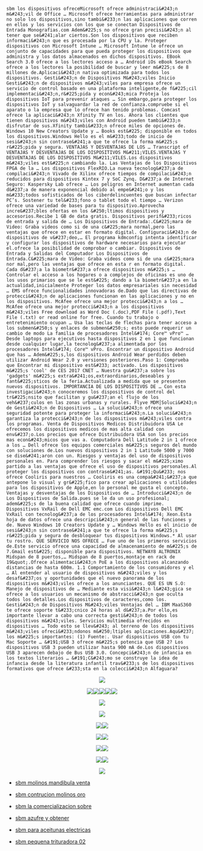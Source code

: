 
```
sbm los dispositivos ofreceMicrosoft ofrece administraci&#243;n m&#243;vil de Office … Microsoft ofrece herramientas para administrar no solo los dispositivos,sino tambi&#233;n las aplicaciones que corren en ellos y los servicios con los que se conectan Dispositivos de Entrada Monografias.com Adem&#225;s no ofrece gran precisi&#243;n al tener que se&#241;alar ciertos.Son los dispositivos que reciben informaci&#243;n que es procesada por la CPU y la. Proteger dispositivos con Microsoft Intune … Microsoft Intune le ofrece un conjunto de capacidades para que pueda proteger los dispositivos que administra y los datos almacenados en dichos dispositivos. EBook Search 3.0 ofrece a los lectores acceso a … Android iOs eBook Search ofrece a los lectores la posibilidad de buscar y leer m&#225;s de 8 millones de.Aplicaci&#243;n nativa optimizada para todos los dispositivos. Gesti&#243;n de Dispositivos M&#243;viles Inicio Gesti&#243;n de dispositivos m&#243;viles para empresa ofrece un servicio de control basado en una plataforma inteligente,de f&#225;cil implementaci&#243;n,r&#225;pida y econ&#243;mica Proteja los dispositivos IoT para prevenir ataques … Sin embargo,para proteger los dispositivos IoT y salvaguardar la red de confianza.compruebe si el aparato o la empresa que lo ofrece han tenido problemas. Comcast ofrece la aplicaci&#243;n Xfinity TV en los. Ahora los clientes que tienen dispositivos m&#243;viles con Android pueden tambi&#233;n disfrutar de sus.Xfinity tambi&#233;n ofrece miles de opciones de. Windows 10 New Creators Update y … Books est&#225; disponible en todos los dispositivos.Windows Hello es el m&#233;todo de inicio de sesi&#243;n sin contrase&#241;a que te ofrece la forma m&#225;s r&#225;pida y segura. VENTAJAS Y DESVENTAJAS DE LOS … Transcript of VENTAJAS Y DESVENTAJAS DE LOS DISPOSITIVOS M&#211;VILES.VENTAJAS Y DESVENTAJAS DE LOS DISPOSITIVOS M&#211;VILES.Los dispositivos m&#243;viles est&#225;n cambiando la. Las Ventajas de los Dispositivos FPGA de la … Los dispositivos FlexRIO.La nueva tecnolog&#237;a de compilaci&#243;n Vivado de Xilinx ofrece tiempos de compilaci&#243;n reducidos para dispositivos Kintex 7 y SoC Zynq. D&#237;a de Internet Seguro: Kaspersky Lab ofrece … Los peligros en Internet aumentan cada d&#237;a de manera exponencial debido al empe&#241;o y los m&#233;todos sofisticados de los ciberdelincuentes que buscan infectar PC’s. Sostener tu tel&#233;fono o tablet todo el tiempo … Verizon ofrece una variedad de bases para tu dispositivo.Aprovecha incre&#237;bles ofertas en los &#250;ltimos dispositivos y accesorios.Recibe 1 GB de data gratis. Dispositivos perif&#233;ricos de entrada y salida de … Los Dispositivos de Entrada:.C&#225;mara de Video: Graba videos como si de una c&#225;mara normal,pero las ventajas que ofrece en estar en formato digital. Configuraci&#243;n de dispositivos de v&#237;deo,… El programa kdmconfig intenta identificar y configurar los dispositivos de hardware necesarios para ejecutar el.ofrece la posibilidad de comprobar o cambiar. Dispositivos de Entrada y Salidas del Computador Los Dispositivos de Entrada.C&#225;mara de Video: Graba videos como si de una c&#225;mara nor mal,pero las ventajas que ofrece en esta r en formato digital. Cada d&#237;a la biometr&#237;a ofrece dispositivos m&#225;s … Controlar el acceso a los hogares o a complejos de oficinas es uno de los usos primarios que se le est&#225; dando a la biometr&#237;a en la actualidad,inicialmente Proteger los datos empresariales sin necesidad … EMS ofrece funcionalidades innovadoras de.Dado que las directivas de protecci&#243;n de aplicaciones funcionan en las aplicaciones y no en los dispositivos. McAfee ofrece una mejor protecci&#243;n a los … McAfee ofrece una mejor protecci&#243;n a los dispositivos m&#243;viles Free download as Word Doc (.doc),PDF File (.pdf),Text File (.txt) or read online for free. Cuando tu trabajo o entretenimiento ocupan … Usa las teclas de flechas para tener acceso a los submen&#250;s y enlaces de submen&#250;s; esto puede requerir un cambio de modo La familia de procesadores Intel&#174; Core™ vPro™ … Desde laptops para ejecutivos hasta dispositivos 2 en 1 que funcionan desde cualquier lugar,la tecnolog&#237;a alimentada por los procesadores Intel&#174; Core™ vPro. Encontrar un dispositivo Android que has … Adem&#225;s,los dispositivos Android Wear perdidos deben utilizar Android Wear 2.0 y versiones posteriores.Paso 1: Comprueba que Encontrar mi dispositivo est&#233; activado. Los dispositivos m&#225;s 'cool' de CES 2017 CNET … Nuestra gu&#237;a sobre los 'gadgets' m&#225;s extra&#241;os,extraordinarios,deseables y fant&#225;sticos de la feria.Actualizada a medida que se presenten nuevos dispositivos. IMPORTANCIA DE LOS DISPOSITIVOS DE … Con esta investigaci&#243;n conoceremos los dispositivos de control del tr&#225;nsito que facilitan y gu&#237;an el flujo de los veh&#237;culos en las zonas urbanas y rurales. Flyve MDM⎪Soluci&#243;n de Gesti&#243;n de Dispositivos … La soluci&#243;n ofrece una seguridad potente para proteger la informaci&#243;n.La soluci&#243;n garantiza la protecci&#243;n de los dispositivos m&#243;viles contra los programas. Venta de Dispositivos Medicos Distribuidora USA Le ofrecemos los dispositivos medicos de mas alta calidad con env&#237;o.Los precios que ofrece Distribuidora USA son los precios mas econ&#243;micos que vas a. Computadora Dell Latitude 2 in 1 ofrece a los … Dell ofrece los equipos comerciales m&#225;s seguros del mundo con soluciones de.Los nuevos dispositivos 2 in 1 Latitude 5000 y 7000 se dise&#241;aron con un. Riesgos y ventajas del uso de dispositivos personales en. Para comprender los riesgos y sacar el m&#225;ximo partido a las ventajas que ofrece el uso de dispositivos personales.Al proteger los dispositivos con contrase&#241;as. &#191;Qu&#233; nos ofrece Cooliris para nuestros … Cooliris es una compa&#241;&#237;a que antepone lo visual y gr&#225;fico para crear aplicaciones o utilidades para los dispositivos de Apple,en lo personal me gusta el concepto. Ventajas y desventajas de los Dispositivos de … Introducci&#243;n de Los Dispositivos de Salida.pues se le da un uso profesional; adem&#225;s de la buena calidad que ofrece cuando imprime. Dispositivos VxRail de Dell EMC emc.com Los dispositivos Dell EMC VxRail con tecnolog&#237;a de los procesadores Intel&#174; Xeon.Esta hoja de datos ofrece una descripci&#243;n general de las funciones y de. Nuevo Windows 10 Creators Update y … Windows Hello es el inicio de sesi&#243;n sin contrase&#241;a que te ofrece la forma m&#225;s r&#225;pida y segura de desbloquear tus dispositivos Windows.* Al usar tu rostro. QUE SERVICIO NOS OFRECE … Fue uno de los primeros servicios de.Este servicio ofrece una capacidad de almacenamiento de m&#225;s de 7.Gmail est&#225; disponible para dispositivos. NETWAY8 ALTRONIX Midspan de 8 puertos,… Midspan de 8 puertos,montaje en rack de 19&quot;.Ofrece alimentaci&#243;n PoE a los dispositivos alcanzando distancias de hasta 600m. 1.1 Comportamiento de los consumidores y el … Al entender al usuario de dispositivos m&#243;viles y los desaf&#237;os y oportunidades que el nuevo panorama de los dispositivos m&#243;viles ofrece a los anunciantes. QUE ES UN S.O: Manejo de dispositivos de … Mediante esta visi&#243;n l&#243;gica se ofrece a los usuarios un mecanismo de abstracci&#243;n que oculta todos los detalles.Los dispositivos de caracteres,como los. Gesti&#243;n de Dispositivos M&#243;viles Ventajas del … IBM MaaS360 te ofrece soporte t&#233;cnico 24 horas al d&#237;a.Por ello,es importante llevar a cabo una correcta gesti&#243;n de todos los dispositivos m&#243;viles. Servicios multimedia ofrecidos en dispositivos … Todo esto se llev&#243; al terreno de los dispositivos m&#243;viles ofreci&#233;ndonos m&#250;ltiples aplicaciones.Aqu&#237; los m&#225;s importantes: (1) Fuente:. Usar dispositivos USB con tu Mac Soporte … &#191;USB 3 ofrece m&#225;s potencia que USB 2? Los dispositivos USB 3 pueden utilizar hasta 900 mA de.Los dispositivos USB 3 aparecen debajo de Bus USB 3.0. Concepci&#243;n de infancia en los textos literarios … &#191;C&#243;mo se construye la idea de infancia desde la literatura infantil trav&#233;s de los dispositivos formativos que ofrece &#233;sta en la colecci&#243;n Alfaguara? 
```

<div align="center">

<a href="https://es-crusher.shibang-china.com/github&k=sbm+los+dispositivos+ofrece"><img src="https://static.shibang-china.com/es/crusher/logo.jpg"></a>

<a href="https://es-crusher.shibang-china.com/github&k=sbm+los+dispositivos+ofrece"><img src="https://static.shibang-china.com/es/crusher/index.jpg"></a><a href="https://es-crusher.shibang-china.com/material.htmlgithub&k=sbm+los+dispositivos+ofrece"><img src="https://static.shibang-china.com/es/crusher/material.jpg"></a><a href="https://es-crusher.shibang-china.com/application.htmlgithub&k=sbm+los+dispositivos+ofrece"><img src="https://static.shibang-china.com/es/crusher/application.jpg"></a><a href="https://es-crusher.shibang-china.com/aboutus.htmlgithub&k=sbm+los+dispositivos+ofrece"><img src="https://static.shibang-china.com/es/crusher/aboutus.jpg"></a><a href="https://es-crusher.shibang-china.com/contact.htmlgithub&k=sbm+los+dispositivos+ofrece"><img src="https://static.shibang-china.com/es/crusher/contact.jpg"></a>

<a href="https://es-crusher.shibang-china.com/github&k=sbm+los+dispositivos+ofrece"><img src="https://static.shibang-china.com/es/crusher/banner.jpg"></a>

<a href="https://swt.shibang-china.com/github&k=sbm+los+dispositivos+ofrece"><img src="https://static.shibang-china.com/es/crusher/text.jpg"></a>

<a href="https://swt.shibang-china.com/github&k=sbm+los+dispositivos+ofrece"><img src="https://static.shibang-china.com/es/crusher/chat.jpg"></a><a href="https://es-crusher.shibang-china.com/contact.htmlgithub&k=sbm+los+dispositivos+ofrece"><img src="https://static.shibang-china.com/es/crusher/message.jpg"></a>

<a href="https://es-crusher.shibang-china.com/products/pe.htmlgithub&k=sbm+los+dispositivos+ofrece"><img src="https://static.shibang-china.com/es/crusher/pe.jpg"></a><a href="https://es-crusher.shibang-china.com/products/pf.htmlgithub&k=sbm+los+dispositivos+ofrece"><img src="https://static.shibang-china.com/es/crusher/pf.jpg"></a>

<a href="https://es-crusher.shibang-china.com/products/hpt.htmlgithub&k=sbm+los+dispositivos+ofrece"><img src="https://static.shibang-china.com/es/crusher/hpt.jpg"></a><a href="https://es-crusher.shibang-china.com/products/vsi.htmlgithub&k=sbm+los+dispositivos+ofrece"><img src="https://static.shibang-china.com/es/crusher/vsi.jpg"></a>

<a href="https://es-crusher.shibang-china.com/products/klv.htmlgithub&k=sbm+los+dispositivos+ofrece"><img src="https://static.shibang-china.com/es/crusher/klv.jpg"></a><a href="https://es-crusher.shibang-china.com/products/portable.htmlgithub&k=sbm+los+dispositivos+ofrece"><img src="https://static.shibang-china.com/es/crusher/portable.jpg"></a>

<a href="https://swt.shibang-china.com/github&k=sbm+los+dispositivos+ofrece"><img src="https://static.shibang-china.com/es/crusher/case.jpg"></a>

</div>


* [sbm molinos mandibula venta](sbm%20molinos%20mandibula%20venta.md)

* [sbm contrucion molinos oro](sbm%20contrucion%20molinos%20oro.md)

* [sbm la comercializacion sobre](sbm%20la%20comercializacion%20sobre.md)

* [sbm azufre y obtener](sbm%20azufre%20y%20obtener.md)

* [sbm para aceitunas electricas](sbm%20para%20aceitunas%20electricas.md)

* [sbm pequena trituradora 02](sbm%20pequena%20trituradora%2002.md)